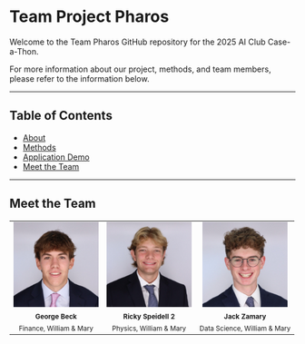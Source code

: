 # Team Project Pharos 

<div>
  <p>Welcome to the Team Pharos GitHub repository for the 2025 AI Club Case-a-Thon.</p>
  <p>For more information about our project, methods, and team members, please refer to the information below.</p>
</div>

---

## Table of Contents 

- [About](#about)
- [Methods](#methods)
- [Application Demo](#application)
- [Meet the Team](#team)
---

## Meet the Team
<div align="center">
<table>
  <tr>
    <td align="center">
      <img src="readme_photos/george_headshot.jpg" width="150px"><br>
      <sub><b>George Beck</b></sub><br>
      <sub>Finance, William & Mary</sub>
    </td>
    <td align="center">
      <img src="readme_photos/ricky_headshot.jpg" width="150px"><br>
      <sub><b>Ricky Speidell 2</b></sub><br>
      <sub>Physics, William & Mary</sub>
    </td>
    <td align="center">
      <img src="readme_photos/jack_headshot.jpg" width="150px"><br>
      <sub><b>Jack Zamary</b></sub><br>
      <sub>Data Science, William & Mary</sub>
    </td>
  </tr>
</table>
</div>
